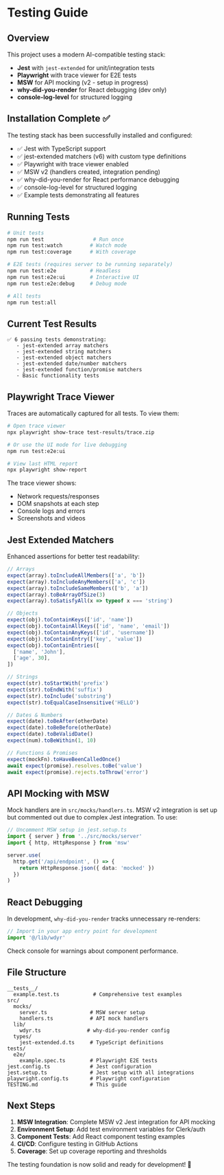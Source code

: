 # Testing Guide

## Overview

This project uses a modern AI-compatible testing stack:

- **Jest** with `jest-extended` for unit/integration tests
- **Playwright** with trace viewer for E2E tests
- **MSW** for API mocking (v2 - setup in progress)
- **why-did-you-render** for React debugging (dev only)
- **console-log-level** for structured logging

## Installation Complete ✅

The testing stack has been successfully installed and configured:

- ✅ Jest with TypeScript support
- ✅ jest-extended matchers (v6) with custom type definitions
- ✅ Playwright with trace viewer enabled
- ✅ MSW v2 (handlers created, integration pending)
- ✅ why-did-you-render for React performance debugging
- ✅ console-log-level for structured logging
- ✅ Example tests demonstrating all features

## Running Tests

```bash
# Unit tests
npm run test                # Run once
npm run test:watch         # Watch mode
npm run test:coverage      # With coverage

# E2E tests (requires server to be running separately)
npm run test:e2e           # Headless
npm run test:e2e:ui        # Interactive UI
npm run test:e2e:debug     # Debug mode

# All tests
npm run test:all
```

## Current Test Results

```
✅ 6 passing tests demonstrating:
   - jest-extended array matchers
   - jest-extended string matchers
   - jest-extended object matchers
   - jest-extended date/number matchers
   - jest-extended function/promise matchers
   - Basic functionality tests
```

## Playwright Trace Viewer

Traces are automatically captured for all tests. To view them:

```bash
# Open trace viewer
npx playwright show-trace test-results/trace.zip

# Or use the UI mode for live debugging
npm run test:e2e:ui

# View last HTML report
npx playwright show-report
```

The trace viewer shows:

- Network requests/responses
- DOM snapshots at each step
- Console logs and errors
- Screenshots and videos

## Jest Extended Matchers

Enhanced assertions for better test readability:

```typescript
// Arrays
expect(array).toIncludeAllMembers(['a', 'b'])
expect(array).toIncludeAnyMembers(['a', 'c'])
expect(array).toIncludeSameMembers(['b', 'a'])
expect(array).toBeArrayOfSize(3)
expect(array).toSatisfyAll(x => typeof x === 'string')

// Objects
expect(obj).toContainKeys(['id', 'name'])
expect(obj).toContainAllKeys(['id', 'name', 'email'])
expect(obj).toContainAnyKeys(['id', 'username'])
expect(obj).toContainEntry(['key', 'value'])
expect(obj).toContainEntries([
  ['name', 'John'],
  ['age', 30],
])

// Strings
expect(str).toStartWith('prefix')
expect(str).toEndWith('suffix')
expect(str).toInclude('substring')
expect(str).toEqualCaseInsensitive('HELLO')

// Dates & Numbers
expect(date).toBeAfter(otherDate)
expect(date).toBeBefore(otherDate)
expect(date).toBeValidDate()
expect(num).toBeWithin(1, 10)

// Functions & Promises
expect(mockFn).toHaveBeenCalledOnce()
await expect(promise).resolves.toBe('value')
await expect(promise).rejects.toThrow('error')
```

## API Mocking with MSW

Mock handlers are in `src/mocks/handlers.ts`. MSW v2 integration is set up but commented out due to complex Jest integration. To use:

```typescript
// Uncomment MSW setup in jest.setup.ts
import { server } from '../src/mocks/server'
import { http, HttpResponse } from 'msw'

server.use(
  http.get('/api/endpoint', () => {
    return HttpResponse.json({ data: 'mocked' })
  })
)
```

## React Debugging

In development, `why-did-you-render` tracks unnecessary re-renders:

```typescript
// Import in your app entry point for development
import '@/lib/wdyr'
```

Check console for warnings about component performance.

## File Structure

```
__tests__/
  example.test.ts           # Comprehensive test examples
src/
  mocks/
    server.ts              # MSW server setup
    handlers.ts            # API mock handlers
  lib/
    wdyr.ts               # why-did-you-render config
  types/
    jest-extended.d.ts     # TypeScript definitions
tests/
  e2e/
    example.spec.ts        # Playwright E2E tests
jest.config.ts             # Jest configuration
jest.setup.ts              # Jest setup with all integrations
playwright.config.ts       # Playwright configuration
TESTING.md                 # This guide
```

## Next Steps

1. **MSW Integration**: Complete MSW v2 Jest integration for API mocking
2. **Environment Setup**: Add test environment variables for Clerk/auth
3. **Component Tests**: Add React component testing examples
4. **CI/CD**: Configure testing in GitHub Actions
5. **Coverage**: Set up coverage reporting and thresholds

The testing foundation is now solid and ready for development! 🚀
